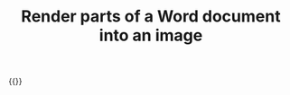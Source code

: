 ﻿---
title: "Render parts of a Word document into an image"
second_title: " online"
articleTitle: "Render parts of a Word document into an image"
linktitle: "Render parts of a Word document into an image"
type: docs
url: /documents/render-into-image/
description: "Render parts of a Word document into an image programmatically via Cloud API."
weight: 70
---

{{<list-children-pages>}}
